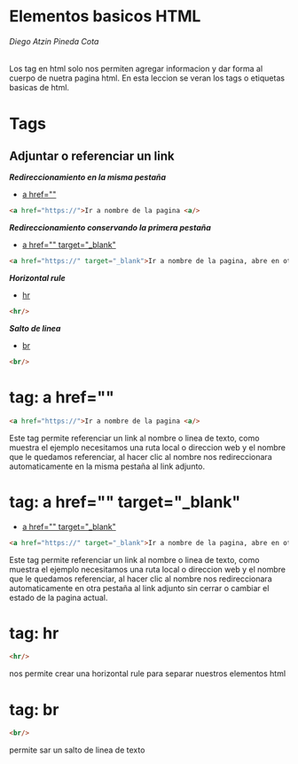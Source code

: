 # Elementos basicos HTML
###### Diego Atzin Pineda Cota

Los tag en html solo nos permiten agregar informacion y dar forma al cuerpo de nuetra pagina html.
En esta leccion se veran los tags o etiquetas basicas de html.

# Tags

## Adjuntar o referenciar un link
***Redireccionamiento en la misma pestaña***
- [a href=""](https://github.com/smars1/Re-Start/edit/main/Universidad%20Desarrollo%20Web/Html/Leccion_2/Readme.md#tag-a-href)
```html
<a href="https://">Ir a nombre de la pagina <a/>
```

***Redireccionamiento conservando la primera pestaña***
- [a href="" target="_blank"](https://github.com/smars1/Re-Start/edit/main/Universidad%20Desarrollo%20Web/Html/Leccion_2/Readme.md#tag-a-href-target_blank)
```html
<a href="https://" target="_blank">Ir a nombre de la pagina, abre en otra pestaña <a/>
```

***Horizontal rule***
- [hr](https://github.com/smars1/Re-Start/edit/main/Universidad%20Desarrollo%20Web/Html/Leccion_2/Readme.md#tag-hr)
```html
<hr/> 
```

***Salto de linea***
- [br](https://github.com/smars1/Re-Start/edit/main/Universidad%20Desarrollo%20Web/Html/Leccion_2/Readme.md#tag-br)
```html
<br/>
```




# tag: a href=""
```html
<a href="https://">Ir a nombre de la pagina <a/>
```
Este tag permite referenciar un link al nombre o linea de texto, como muestra el ejemplo necesitamos una ruta local o direccion web y el nombre que le quedamos referenciar, al hacer clic al nombre nos redireccionara automaticamente en la misma pestaña al link adjunto.

# tag: a href="" target="_blank"
- [a href="" target="_blank"]()
```html
<a href="https://" target="_blank">Ir a nombre de la pagina, abre en otra pestaña <a/>
```
Este tag permite referenciar un link al nombre o linea de texto, como muestra el ejemplo necesitamos una ruta local o direccion web y el nombre que le quedamos referenciar, al hacer clic al nombre nos redireccionara automaticamente en otra pestaña al link adjunto sin cerrar o cambiar el estado de la pagina actual.

# tag: hr
```html
<hr/> 
```
nos permite crear una horizontal rule para separar nuestros elementos html 

# tag: br
```html
<br/>
```
permite sar un salto de linea de texto


